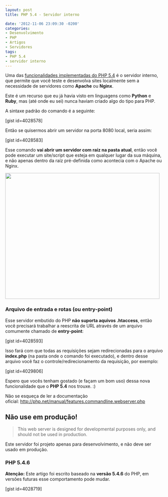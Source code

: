 ```yaml
---
layout: post
title: PHP 5.4 - Servidor interno

date: '2012-11-06 23:09:30 -0200'
categories:
- Desenvolvimento
- PHP
- Artigos
- Servidores
tags:
- PHP 5.4
- servidor interno
---
```

<p>Uma das <a title="PHP 5.4 – Novidades e novas funcionalidades" href="http://blog.thiagobelem.net/php-5-4-novas-funcionalidades/">funcionalidades implementadas do PHP 5.4</a> é o servidor interno, que permite que você teste e desenvolva sites localmente sem a necessidade de servidores como <strong>Apache</strong> ou <strong>Nginx</strong>.</p>
<p>Este é um recurso que eu já havia visto em linguagens como <strong>Python</strong> e <strong>Ruby</strong>, mas (até onde eu sei) nunca haviam criado algo do tipo para PHP.</p>
<p>A sintaxe padrão do comando é a seguinte:</p>
<p>[gist id=4028578]</p>
<p>Então se quisermos abrir um servidor na porta 8080 local, seria assim:</p>
<p>[gist id=4028583]</p>
<p>Esse comando <strong>vai abrir um servidor com raíz na pasta atual</strong>, então você pode executar um site/script que esteja em qualquer lugar da sua máquina, e não apenas dentro da raíz pré-definida como acontecia com o Apache ou Nginx.</p>
<p><img class="aligncenter size-full wp-image-2865" title="php-cli-webserver-492x400" src="http://blog.thiagobelem.net/wp-content/uploads/2012/11/php-cli-webserver-492x400.png" alt="" width="492" height="400" /></p>
<h3>Arquivo de entrada e rotas (ou entry-point)</h3>
<p>Esse servidor embutido do PHP <strong>não suporta aquivos .htaccess</strong>, então você precisará trabalhar a reescrita de URL através de um arquivo comumente chamado de <strong>entry-point</strong>:</p>
<p>[gist id=4028593]</p>
<p>Isso fará com que todas as requisições sejam redirecionadas para o arquivo <strong>index.php</strong> (na pasta onde o comando foi executado), e dentro desse arquivo você faz o controle/redirecionamento da requisição, por exemplo:</p>
<p>[gist id=4029806]</p>
<p>Espero que vocês tenham gostado (e façam um bom uso) dessa nova funcionalidade que o <strong>PHP 5.4</strong> nos trouxe. :)</p>
<p>Não se esqueça de ler a documentação oficial: <a href="http://php.net/manual/features.commandline.webserver.php" target="_blank">http://php.net/manual/features.commandline.webserver.php</a></p>
<h2>Não use em produção!</h2>
<blockquote><p>This web server is designed for developmental purposes only, and should not be used in production.</p></blockquote>
<p>Este servidor foi projeto apenas para desenvolvimento, e não deve ser usado em produção.</p>
<h3>PHP 5.4.6</h3>
<p><strong>Atenção:</strong> Este artigo foi escrito baseado na <strong>versão 5.4.6</strong> do PHP, em versões futuras esse comportamento pode mudar.</p>
<p>[gist id=4028719]</p>
